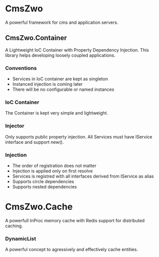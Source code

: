 # CmsZwo
A powerful framework for cms and application servers.

## CmsZwo.Container
A Lightweight IoC Container with Property Dependency Injection. This library helps developing loosely coupled applications.

### Conventions
- Services in IoC container are kept as singleton
- Instanced injection is coming later
- There will be no configurable or named instances

### IoC Container
The Container is kept very simple and lightweight.

### Injector
Only supports public property injection. All Services must have IService interface and support new().

### Injection
- The order of registration does not matter
- Injection is applied only on first resolve
- Services is registred with all interfaces derived from IService as alias
- Supports circle dependencies
- Supports nested dependencies

# CmsZwo.Cache
A powerfull InProc memory cache with Redis support for distributed caching.

### DynamicList
A powerful concept to agressively and effectively cache entities.